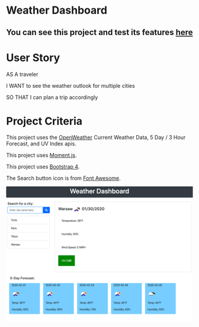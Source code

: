# Weather Dashboard

## You can see this project and test its features [here](https://rimaodolski.github.io/WeatherDashboard/)

# User Story
 AS A traveler

I WANT to see the weather outlook for multiple cities

SO THAT I can plan a trip accordingly

# Project Criteria 

This project uses the [OpenWeather](https://openweathermap.org/api) Current Weather Data, 5 Day / 3 Hour Forecast, and UV Index apis.

This project uses [Moment.js](https://momentjs.com/).

This project uses [Bootstrap 4](https://getbootstrap.com/).

The Search button icon is from [Font Awesome](https://fontawesome.com/).


![Project Snippet ](Snippet.png)
